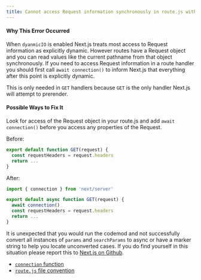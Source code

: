 ```yaml
---
title: Cannot access Request information synchronously in route.js without awaiting connection first
---
```


#### Why This Error Occurred

When `dyanmicIO` is enabled Next.js treats most access to Request information as explicitly dynamic. However routes have a Request object and you can read values like the current pathname from that object synchronously. If you need to access Request information in a route handler you should first call `await connection()` to inform Next.js that everything after this point is explicitly dynamic.

This is only needed in `GET` handlers because `GET` is the only handler Next.js will attempt to prerender.

#### Possible Ways to Fix It

Look for access of the Request object in your route.js and add `await connection()` before you access any properties of the Request.

Before:

```jsx filename="app/.../route.js"
export default function GET(request) {
  const requestHeaders = request.headers
  return ...
}
```

After:

```jsx filename="app/.../route.js"
import { connection } from 'next/server'

export default async function GET(request) {
  await connection()
  const requestHeaders = request.headers
  return ...
}
```

It is unexpected that you would run the codemod and not successfully convert all instances of `params` and `searchParams` to async or have a marker string to help you locate unconverted cases. If you do find yourself in this situation please report this to [Next.js on Github](https://github.com/vercel/next.js/issues).

- [`connection` function](https://nextjs.org/docs/app/api-reference/functions/connection)
- [`route.js` file convention](https://nextjs.org/docs/app/api-reference/file-conventions/route)
